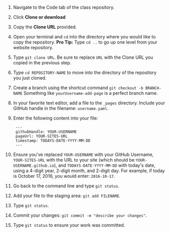 
1. Navigate to the Code tab of the class repository.
1. Click **Clone or download**
1. Copy the **Clone URL** provided.
1. Open your terminal and `cd` into the directory where you would like to copy the repository. **Pro Tip:** Type `cd ..` to go up one level from your website repository.
1. Type `git clone URL`. Be sure to replace `URL` with the Clone URL you copied in the previous step.
1. Type `cd REPOSITORY-NAME` to move into the directory of the repository you just cloned.
1. Create a branch using the shortcut command `git checkout -b BRANCH-NAME` Something like `yourUsername-add-page` is a perfect branch name.
1. In your favorite text editor, add a file to the `_pages` directory. Include your GitHub handle in the filename: `username.yaml`.
1. Enter the following content into your file:

        ---
        githubHandle: YOUR-USERNAME
        pageUrl: YOUR-SITES-URL
        timestamp: TODAYS-DATE-YYYY-MM-DD
        ---

10. Ensure you've replaced `YOUR-USERNAME` with your GitHub Username, `YOUR-SITES-URL` with the URL to your site (which should be `YOUR-USERNAME.github.io`), and `TODAYS-DATE-YYYY-MM-DD` with today's date, using a 4-digit year, 2-digit month, and 2-digit day. For example, if today is October 17, 2016, you would enter: `2016-10-17`.
11. Go back to the command line and type `git status`.
12. Add your file to the staging area: `git add FILENAME`.
13. Type `git status`.
14. Commit your changes: `git commit -m "describe your changes"`.
15. Type `git status` to ensure your work was committed.
